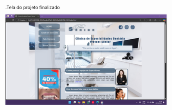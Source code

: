 .Tela do projeto finalizado

![..](https://github.com/MarciaMoreno/HTML_DIO/blob/main/Desafio02%20-%20Trilha%20HTML_DIO/imagens/Projeto-finalizado-01.png?raw=true)
